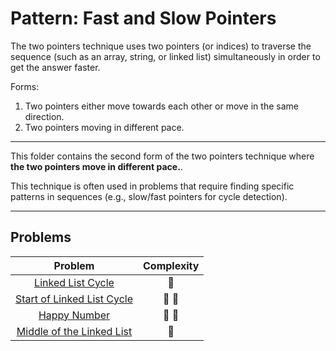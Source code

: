 # Pattern: Fast and Slow Pointers

The two pointers technique uses two pointers (or indices) to traverse the sequence (such as an array, string, or linked list) simultaneously in order to get the answer faster.

Forms:

1. Two pointers either move towards each other or move in the same direction.
2. Two pointers moving in different pace.

---

This folder contains the second form of the two pointers technique where **the two pointers move in different pace.**.

This technique is often used in problems that require finding specific patterns in sequences (e.g., slow/fast pointers for cycle detection).

---

## Problems

| Problem                                                          | Complexity              |
| :-------------------------------------------------------------:  | :---------------------: |
| [Linked List Cycle](./01-linked-list-cycle.md)                   | :star2:                 |
| [Start of Linked List Cycle](./02-start-of-linked-list-cycle.md) | :star2: :star2:         |
| [Happy Number](./03-happy-number.md)                             | :star2: :star2:         |
| [Middle of the Linked List](./04-middle-of-the-linked-list.md)   | :star2:                 |
